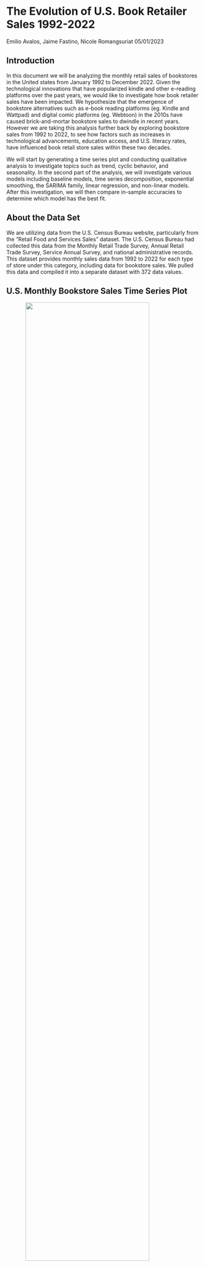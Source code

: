 The Evolution of U.S. Book Retailer Sales 1992-2022
================
Emilio Avalos, Jaime Fastino, Nicole Romangsuriat
05/01/2023

## Introduction

In this document we will be analyzing the monthly retail sales of
bookstores in the United states from January 1992 to December 2022.
Given the technological innovations that have popularized kindle and
other e-reading platforms over the past years, we would like to
investigate how book retailer sales have been impacted. We hypothesize
that the emergence of bookstore alternatives such as e-book reading
platforms (eg. Kindle and Wattpad) and digital comic platforms (eg.
Webtoon) in the 2010s have caused brick-and-mortar bookstore sales to
dwindle in recent years. However we are taking this analysis further
back by exploring bookstore sales from 1992 to 2022, to see how factors
such as increases in technological advancements, education access, and
U.S. literacy rates, have influenced book retail store sales within
these two decades.

We will start by generating a time series plot and conducting
qualitative analysis to investigate topics such as trend, cyclic
behavior, and seasonality. In the second part of the analysis, we will
investigate various models including baseline models, time series
decomposition, exponential smoothing, the SARIMA family, linear
regression, and non-linear models. After this investigation, we will
then compare in-sample accuracies to determine which model has the best
fit.

## About the Data Set

We are utilizing data from the U.S. Census Bureau website, particularly
from the “Retail Food and Services Sales” dataset. The U.S. Census
Bureau had collected this data from the Monthly Retail Trade Survey,
Annual Retail Trade Survey, Service Annual Survey, and national
administrative records. This dataset provides monthly sales data from
1992 to 2022 for each type of store under this category, including data
for bookstore sales. We pulled this data and compiled it into a separate
dataset with 372 data values.

## U.S. Monthly Bookstore Sales Time Series Plot

<img src="Time-Series-Analysis-Codes_files/figure-gfm/unnamed-chunk-1-1.png" width="80%" style="display: block; margin: auto;" />

## Qualitative Analysis

By doing an initial assessment of this time series graph, its properties
can be summarized as follows:

- **Trend:** A non-constant trend is evident in this dataset. The data
  appears to increase from 1992 to around 2008, illustrating a vast
  increase in bookstore retail sales during this time period. The end of
  the 1990s and the start of the new millennium was the world had
  entered into a global Information Age, in which nation-wide education
  levels had increased with greater funding in U.S. public schools,
  post-secondary level tuition grants, and advancements in formal
  education (National Archives and Records Administration). This is
  likely attributed to the increase in education rates and literacy
  rates, hence increasing the portion of the population who purchases
  books from book retailers. Data levels decrease slowly from around
  2008 to 2020. This is likely attributed to the increase in e-book
  platforms at the time. Sony had released its first e-reader in 2006
  while Amazon had launched its kindle in 2007 (Atwell, 2023). These
  devices became popular around 2008 as more people started using it in
  lieu of going to the bookstore and picking a paperback copy off the
  shelves. E-books can be preferable as they are less expensive, can fit
  into any device as long as there is enough storage, and does not
  require physical space or carry any weight in your bag. Other
  e-reading platforms such as Wattpad, an online platform in which
  writers can publish and share their own stories, as well as
  alternatives such as audiobooks and digital graphic comic apps have
  also started to increase in popularity, driving customers away from
  the traditional brick-and-mortar bookstore. The data suddenly drops in
  2020, likely due to the COVID pandemic and subsequent lockdowns that
  prevent people from stepping outside their homes into public places,
  causing bookstore sales to plummet. The data then slowly increases as
  the pandemic ends, illustrating people visiting bookstores once more.
  This continues until the end of 2022, which could be because of the
  current trend of buying secondhand books from local mom-and-pop
  stores. There was and currently is a trend of buying secondhand
  products as a way to decrease waste and be more environmentally
  conscious. This has extended to increasing the shelf life of books, as
  demonstrated by a 5.5% increase in the secondhand book industry in
  2022 alone (Talbot, 2022).

- **Level:** There is a non-constant level that is evident in the
  dataset. From 1992 to roughly 2008, the data level increases gradually
  from \$750 million to \$1.75 billion, as U.S. education levels and
  literacy rates rise. It then decreases to roughly \$775 million until
  around 2020, as e-readers and online book platforms and alternatives
  are popularized, before dropping to roughly \$200 million as the
  pandemic causes brick-and-mortar bookstores to close. The data level
  finally increases gradually once more to roughly \$900 million as
  purchasing secondhand books are becoming a trend.

- **Cyclical Behaviour:** There appears to be little cyclic behaviour
  present in the dataset. There is little to no irregular data level
  variation, as most if not all of the fluctuations appear to occur in a
  repeating pattern in the time series plot.

- **Outliers:** There is an outlier present in 2020. During this time,
  there is a sharp drop in data values from \$1 billion in February 2020
  to \$200 million in March 2020 that is likely because of the COVID-19
  pandemic panic. The month of March had started what most people
  associate with the start of COVID in the U.S., when the pandemic has
  taken its turn for the worst and had resulted in subsequent lockdowns
  and quarantine procedures. Around this time, people were not leaving
  their houses and therefore not going to birkc-and-mortar book stores
  which caused sales to drop. We can see an increase in data levels for
  the next coming months as retail stores start to open and people
  become more comfortable with going outside into public places again.

- **Seasonality:** There is significant seasonality evident in the
  dataset, specifically annual seasonality. There are giant data
  fluctuations from roughly hundreds of millions of dollars to billions
  of dollars that seem to occur on a yearly basis. For each data
  fluctuation that happens per year, it looks like there are 2 specific
  spikes in data. From 1992 to 2000, the latter spike is almost twice
  the size of the first spike. From 2000 to 2008, these two spikes reach
  roughly similar peaks, and from 2008 until the end of 2022, the latter
  spike is either slightly higher than the first or is roughyl the same.
  The first spike could be because of the spring semester or quarter
  start dates of schools and universities throughout the nation, that
  cause tens of millions of students to go book retailers for
  “back-to-school” supplies such as textbooks, notebooks, literary works
  for assignments, stationary, and more. As most schools in the U.S.
  have similar start dates in the spring sometime in January, this
  likely caused an drastic increase in book retailer sales. The second
  spike could also be attributed to “back-to-school season” for the fall
  semester. Most U.S. schools and academic institutions start their fall
  semesters in late August or mid September, likely causing a sudden
  spike in bookstore visits and subsequent retail sales. Unlike the
  first spike in data for each year, the second spike in data is
  followed by relatively low data points for some time, which would make
  sense as this is around the November and December holiday season as
  students are spending this time with families and not doing work.
  These lower data points are not seen as much in between te first and
  second data spikes per year around the summer seasons, as students may
  be pursuing other academic endeavors such as summer classes and
  fellowship programs, which would prevent bookstore retail sales from
  dwindling significantly. It is undetermined on why the spikes in data
  have evolved from being higher in the fall season of each year, to
  being either slightly higher in the spring season or generally the
  same for both seasons.

Given the non-constant seasonality present in the dataset, we
investigate seasonality further by constructing seasonal plots.

## Annual Seasonality

<img src="Time-Series-Analysis-Codes_files/figure-gfm/unnamed-chunk-2-1.png" width="80%" style="display: block; margin: auto;" />

The seasonal plot confirms the yearly seasonality that is present in the
dataset. Data levels are extremely high in January, indicating greater
visits and sales from students who are buying “back-to-school” supplies
for the spring semester and quarter. The levels then drop and stay
constant until July, as students have already stocked up on their school
supplies and book needs for the rest of the spring season, and are
taking some time off in the early summer months. Data levels then
increase until peaking in August, when students are once more purchasing
their school needs for the fall semester, before dropping down until
October, illustrating students having bought all of their supplies once
more. The data level then increase slightly until November, before
spiking up in December. This increase might be because of holiday
shopping. People would be buying their christmas gifts around this time,
causing bookstore retail sales to jump during this season. It is
interesting to see that the two peaks evident in this plot are not only
occuring in January and August, as it was inferred from the qualitative
description, but also occuring in December due to christmas gift
shopping.

We now consider baseline models to compare to other applied models that
would be appropriate for our dataset.

## Baseline Models

We now look at three simple prediction strategies:

1.  **Naive:** The naive approach considers what happened in the
    previous period in each in-sample prediction and predicts the same
    thing will happen again.  
    $$
    \hat x_t = x_{t-1}
    $$ This strategy likely isn’t appropriate for the sales data since
    the data has seasonality and the seasonal effect appears to be
    relatively large. Sales in one year are more likely related to the
    number of sales the year earlier.However, it is best practice for
    analysts to use the Naive approach to utilize as a baseline to
    compare against more sophisticated models.

2.  **Seasonal Naive** A seasonal naive strategy is the most recently
    observed value in each in-sample prediction in the same season. $$
    \hat x_t = x_{t-s}
    $$ In the absence of clear trend yet strong seasonality, this would
    be an appropriate strategy. As previously stated, sales one year are
    likely related to the number of sales the year prior except for
    exceptional cases like holidays, pandemics or periods of severe
    economic crises.

3.  **Constant Mean** A constant mean model is each in-sample prediction
    is the average of all observed data: $$
    \hat x_t = \bar x
    $$ This likely will not implement well since seasonality is present.
    Sales on a given year are better predicted using recent numbers of
    sales from previous month or year, rather than an average.

The in-sample root mean squared error (RMSE) for naive, seasonal naive,
and constant mean prediction methods are 437.41, 112.01, and 434.57. The
lowest RMSE value is for the seasonal naive method at 112.01, which
confirms our initial assumption that it is the most accurate method.

## Decomposition Model - Classical Fit

<img src="Time-Series-Analysis-Codes_files/figure-gfm/unnamed-chunk-4-1.png" width="65%" style="display: block; margin: auto;" />

It is evident in the graphs above that there is trend and seasonality
present. We also can calculate the strength of trend of the
decomposition to be 0.7995907 and the strength of seasonality to be
0.8656588. With the strength of seasonality being so close to 1, it is
indicating that there is strong seasonality present like we assumed in
the qualitative analysis. However, we can observe from the remainder
that seasonality was not fully removed. There is a wave like pattern
presenting itself that indicates leftover seasonality, which means that
there was non-constant seasonality in our dataset. The calculated value
for trend for the classical fit demonstrates a weaker trend when
compared to the STL fit below.

## Decomposition Model - STL Fitting

<img src="Time-Series-Analysis-Codes_files/figure-gfm/unnamed-chunk-5-1.png" width="65%" style="display: block; margin: auto;" />

We can tell by these plots that the STL decomposition captures
seasonality better than the classical fit. In looking at the graphs, we
see a difference in the seasonal graph from the one generated in the
classical fit.The seasonal graph in the STL fitting illustrates
non-constant seasonality, and also tapers off at the end which captures
how our time series plot presents the data. In addition, the STL fitting
has a better axis value to capture the range of seasonality. We can also
calculate the strength of trend of the decomposition to be 0.990092 and
the strength of seasonality to be 0.9943317. Our calculated values for
strength of trend and seasonality are different from the STL versus the
classic. Both trend and seasonality are a lot higher in the STL
decomposition, with both being almost 1. In general, the STL model
usually performs better with respect to unusual observations and it is
more computationally intensive. This STL fit allows seasonality to
change, which is therefore more accurate for our dataset. We can confirm
in this decomposition that the data has strong trend and seasonality.

## Exponential Smoothing Models

The three exponential smoothing models include the non constant level or
simple model, the Holt or double model, and the Holt-Winters or triple
model. The non constant level model utilizes exponentially weighted
averages of historical data to place an extra weight on recent
observations. It is unsuitable for our dataset as this model is best for
datasets with non constant level without trend or seasonality. The Holt
model uses exponentially weighted averages of historical data as well,
although it also uses them to update both level and slope. It is also
unsuitable as it is best used for datasets with non-constant level,
trend, and no seasonality. The Holt-Winters model uses exponentially
weighted averages of historical data to update level, slope, and
seasonality. It allows non-constant level, trend, and seasonality, and
is hence the most suitable exponentially smoothing model. We therefore
apply the Holt Winters model as the exponential smoothing model for this
dataset.

Looking at the smoothing parameters for the Holt-Winters model for this
dataset, we can see the following values: alpha = 0.2527, beta = 0.0032,
gamma = 0.7417. The value of alpha is low and closer to 1, suggesting
that there is some smoothing of the level. This makes sense considering
that the level is non-constant, but does not vary significantly. The
beta value is similarly small, at a lesser value that is extremely close
to 0, suggesting that there is little smoothing of the slope. This is
understandable as albeit non-constant trend being evident, trend is not
a drastic element overall, as seen by the gentle slopes in the time
series plot. In contrast, the gamma value is large and closer to 1,
suggesting that there is significant smoothing of seasonality. This once
again makes sense, considering the extreme drastic levels of
non-constant seasonality that is present in the dataset.

<img src="Time-Series-Analysis-Codes_files/figure-gfm/unnamed-chunk-7-1.png" width="80%" style="display: block; margin: auto;" /><img src="Time-Series-Analysis-Codes_files/figure-gfm/unnamed-chunk-7-2.png" width="80%" style="display: block; margin: auto;" /><img src="Time-Series-Analysis-Codes_files/figure-gfm/unnamed-chunk-7-3.png" width="80%" style="display: block; margin: auto;" />

The Holt-Winters model has a relatively good fit with the dataset, with
an RMSE value of 87.71564 that i relatively low considering the high
values in the dataset. This is also seen in how the generated
Holt-Winters plot matches up extremely well with the time series plot,
illustrating that at first glance, this model is an excellent fit for
exponential smoothing. The only sections in which the Holt-Winters plot
differs slightly from the original time series plot is the start and the
outlier in 2020. The Holt-Winters plot has greater data fluctuations in
around 1992 and 1993, as well as in 2020. The good model fit is
supported in the first residual plots, which demonstrates Gaussian white
noise and a relatively stationary plot. However, there are certain
points in this plot that varies significantly, with residuals of -400
around 1993, 2012, and 2020 (although this was an indicated outlier).
The correlogram demonstrating ACF values has slightly different results.
This plot does not illustrate clear white noise and also illustrates
evidence of slight autocorrelation at lag 1 of close to 0.125 and of
strong autocorrelation at lag 10 of close to -0.2. This indicates that
model assumptions are violated and that prediction intervals are less
trustworthy, which calls into question any coefficients that were barely
statistically sig would be called into question.

We now consider the SARIMA family of models to remove the
autocorrelation present in the residuals.

## SARIMA Family of Models

### SARIMA Model I (Investigation)

The SARIMA family of models is a great option when dealing with time
series that have non-constant level, changing trend, and seasonality. As
a first step, an initial fitting algorithm will be ran in R - this
algorithm selects orders of differencing to make the data stationary,
then selects autoregressive and moving average values based on criteria
such as AIC. This algorithm will give an initial recommendation on what
SARIMA combination to use and then we’ll tweak the parameters to try to
improve the model.

    ## Series: BookSales 
    ## ARIMA(1,1,1)(0,1,1)[12] 
    ## 
    ## Coefficients:
    ##          ar1      ma1     sma1
    ##       0.2228  -0.7483  -0.1787
    ## s.e.  0.1011   0.0776   0.0507
    ## 
    ## sigma^2 = 6819:  log likelihood = -2092.89
    ## AIC=4193.78   AICc=4193.89   BIC=4209.31

The initial model is ARIMA(1,1,1)(0,1,1)\[12\]. This means that:

ARIMA(p,d,q)(P,D,Q)\[s\] where: p = autoregressive terms for the time
series \| d = order of differencing to make the data stationary \| q =
moving average terms for the time series errors \| P = autoregressive
terms for seasonality \| D = order of differencing to account for
seasonality and make it stationary \| Q = moving average terms for the
seasonality errors \| \[s\] = frequency of the seasonality.

What the initial model is telling us is that it is taking a first order
difference of the time series and the seasonality to make the data
stationary. After that, it applies one autoregressive term for the data
itself and none for the seasonality component. Also, it applies a moving
average model on the errors with one moving average term for the time
series while also applying the same amount for the seasonality. In this
time series, the seasonality is taken into account every 12 months.

Now, let’s dig further to determine if these terms are statistically
significant:

    ##            2.5 %      97.5 %
    ## ar1   0.02474283  0.42093611
    ## ma1  -0.90036984 -0.59620321
    ## sma1 -0.27821075 -0.07927593

As we can tell by the confidence intervals, the autoregressive term for
the time series (ar1) and both of the moving average components (ma1 &
sma1) are statistically significant since 0 is not present in their
significance range.

<img src="Time-Series-Analysis-Codes_files/figure-gfm/unnamed-chunk-11-1.png" style="display: block; margin: auto;" />

By analyzing the residuals plot for SARIMA Model I, we can determine
that the residuals look stationary with the mean centered around zero
and somewhat constant variance except for outliers with extreme values
in the years of 2002, 2012, 2020, and 2021.

<img src="Time-Series-Analysis-Codes_files/figure-gfm/unnamed-chunk-12-1.png" style="display: block; margin: auto;" />

The correlogram for the residuals of this model seems to exhibit
positive autocorrelation at lag 5 and negative autocorrelation at lags
10, 13, and 14.

Overall, this initial model seems like a good starting point since the
autoregressive and moving average terms were statistically significant.
Furthermore, the residuals do demonstrate stationarity but with some
levels of autocorrelation still present. The accuracy Root Mean Squared
Error (RMSE) for this model has a value of 80.78. We will attempt to
improve this model by looking into other SARIMA models in this section.

### SARIMA Model II

For this model, we will test a ARIMA(1,1,1)(1,1,1)\[12\]. In here, we
are increasing the autoregressive term for the seasonal component by
one.

    ## 
    ## Call:
    ## arima(x = BookSales, order = c(1, 1, 1), seasonal = list(order = c(1, 1, 1)), 
    ##     include.mean = FALSE)
    ## 
    ## Coefficients:
    ##          ar1      ma1     sar1    sma1
    ##       0.2122  -0.7492  -0.3203  0.1237
    ## s.e.  0.0970   0.0734   0.2201  0.2269
    ## 
    ## sigma^2 estimated as 6729:  log likelihood = -2092.06,  aic = 4194.12

These are the coefficients for the SARIMA Model II. Below we will test
for their significance:

    ##            2.5 %     97.5 %
    ## ar1   0.02209938  0.4023747
    ## ma1  -0.89294006 -0.6053881
    ## sar1 -0.75165499  0.1110372
    ## sma1 -0.32112825  0.5684556

By testing for significance, we can determine that adding the seasonal
autoregressive term (sar1) is not significant and should not be
included. We will not display the graph of residuals or correlogram for
to avoid redundancy as it is similar to the SARIMA I model. We did get a
lower RMSE value of 80.58 for this model (technically showing a slightly
improved in-sample accuracy), but the insignificant seasonal
autoregressive term makes this accuracy measure untrustworthy.

**Most Successful Model of the SARIMA Family of Models:** Our
investigation of the SARIMA Family of Models has led us to conclude that
the most successful model was the SARIMA Model I:
SARIMA(1,1,1)(0,1,1)\[12\] with an in-sample accuracy RMSE of 80.78. The
fitted SARIMA model on the time series is graphed below.

<img src="Time-Series-Analysis-Codes_files/figure-gfm/unnamed-chunk-18-1.png" style="display: block; margin: auto;" />

## Linear Regression

Linear models for time series have the ability to include both trend and
seasonality in its calculations. Since our time series data seems to
exhibit a quadratic shape, we will transform the trend to include a
quadratic term in the regression.

The fitted linear model can be described using the following equation:

$$
BookSales = 1,555.38-1,501.30trend-4,358.98trend^2- 734.46S_2 - 755.69S_3 - 791.19S_4 - 685.81S_5 -691.71S_6- 708.89S_7 + 45.20S_8
$$

$$
-369.18S_9 - 720.77S_{10} - 681.04S_{11} + 38.01S_{12}
$$

In this model, S2-S12 represent the seasonal effect for the months of
February - December (January is the base case). All of the variables are
significant at the 99% confidence level except for the months of August
(S8) and December (S12). Of all the months, April shows the least amount
of sales with a value of \$791 million less than in January. On the
other hand, the highest amount of sales are during the month of August
and December having \$452,000 and \$380,000 more in sales than January
respectively. However, as mentioned before, these coefficients are not
statistically significant but could be because of the high volatility
that the data experiences during those periods. The multiple R-squared
value for this model is 0.8543, which means it can explain 85.43% of the
variations in book sales given the variations of the time series’ trend
and seasonality. Finally, the in-sample accuracy RMSE exhibits a value
of 165.88.

<img src="Time-Series-Analysis-Codes_files/figure-gfm/unnamed-chunk-20-1.png" style="display: block; margin: auto;" />

By analyzing the residuals, we see that they are somewhat stationary and
variation seems relatively constant. However, there still seems to exist
some varying trend and non-constant level affecting the residuals given
that they don’t seem to be centered around mean zero. Below we will
proceed to analyze the residuals’ autocorrelation.

<img src="Time-Series-Analysis-Codes_files/figure-gfm/unnamed-chunk-21-1.png" style="display: block; margin: auto;" />

The correlogram demonstrates that there are considerable amounts of
autocorrelation which means that the independence assumption of linear
regression is violated and the significance of the terms are not
reliable. However, we can fit a SARIMA model on the residuals to be able
to make corrections to the initial model.

### SARIMA Model on Residuals

The SARIMA model that will be fit on the residuals is
ARIMA(3,0,3)(0,1,1)\[12\]. We are taking one seasonal differencing to
make the residuals stationary and one moving average seasonal term.
Furthermore, we are applying three autoregressive and three moving
average terms to the residuals time series.

    ##           2.5 %     97.5 %
    ## ar1   0.6229167  0.8502355
    ## ar2  -0.8411716 -0.5914369
    ## ar3   0.7190789  0.9013933
    ## ma1  -0.3991992 -0.1348645
    ## ma2   0.6476052  0.8238004
    ## ma3  -0.6613514 -0.4370853
    ## sma1 -0.3216259 -0.1091559

The confidence intervals of the SARIMA model on the residuals shows that
all of the terms are within the significance range.

<img src="Time-Series-Analysis-Codes_files/figure-gfm/unnamed-chunk-24-1.png" style="display: block; margin: auto;" />

As we can see, the residuals plot has greatly improved by having the
residuals centered around mean zero. Now, we can check if the
autocorrelation has been fixed.

<img src="Time-Series-Analysis-Codes_files/figure-gfm/unnamed-chunk-25-1.png" style="display: block; margin: auto;" />

We can see that modeling the linear regression’s residuals with a SARIMA
model significantly improved the autocorrelation, having the ACF
measures contained within the significance range.

### Linear Model with SARIMA for Residuals

As discussed in this section, we have determined that fitting an ARIMA
(3,0,3)(0,1,1)\[12\] model on the linear model’s residuals is successful
and significantly improved the strength and reliability of the model.
Even when comparing in-sample accuracies, the linear model went from an
RMSE of 165.88 to 76.65, an improvement of 53.79%.

The corrected linear model is graphed below.

<img src="Time-Series-Analysis-Codes_files/figure-gfm/unnamed-chunk-27-1.png" style="display: block; margin: auto;" />

## Extra Topic: Linear Regression with Box Cox Transformation

We will now consider a Box Cox transformation to address non-constant
variance in our dataset, which we will apply to consequent model
fittings. We will follow the same type of model used in the linear
regression section by including a quadratic term for the trend and
having seasonality as dummy variables.

The Box Cox transformation converts non-normal data into a normal
distribution, improving the accuracy of predictions made using linear
regression. It might therefore be a good statistical technique for
datasets with non-constant variance. Given that our data exhibits some
of this quality, the Box Cox transformation could be a good tool to
utilize.

<img src="Time-Series-Analysis-Codes_files/figure-gfm/unnamed-chunk-28-1.png" width="80%" style="display: block; margin: auto;" />

The following Box Cox plot illustrates a flatter curve with smaller
annual data fluctuations, due to the non-constant variance that has been
removed. We apply this transformation onto our linear regression as an
extra factor to potentially increases model fit and in-sample accuracy.

<img src="Time-Series-Analysis-Codes_files/figure-gfm/unnamed-chunk-29-1.png" width="80%" style="display: block; margin: auto;" />

<img src="Time-Series-Analysis-Codes_files/figure-gfm/unnamed-chunk-31-1.png" width="80%" style="display: block; margin: auto;" />
The linear regression with Box-Cox transformation illustrates a flatter
curve with more controlled variance and smaller annual data
fluctuations, due to the non-constant variance that has been removed.
All of the variables seem to be significant except for the seasonal
dummy terms for the months of August and December. Also, it has Multiple
R-squared value of 0.8735 which means this model can explain 87.35% of
the variations in the response variable given changes in the explanatory
variables.

However, by looking at the residuals and correlogram, it still shows
significant autocorrelation and might need to conduct a quick SARIMA
Model on the residuals.

<img src="Time-Series-Analysis-Codes_files/figure-gfm/unnamed-chunk-32-1.png" width="80%" style="display: block; margin: auto;" />

After determining an ARIMA(1,0,2)(1,0,2)\[12\] model on the residuals
and applying the corrections to the linear regression model, we get an
RMSE of 127.89. Overall, the in-sample predictions for the Box-Cox
linear regression model are not as good when compared to our previous
linear regression model (with an RMSE of 76.58). This could be due to
the fact that by looking at the plots, we can see that the Box-Cox
transformation is missing some of the volatility in the actual time
series.

We now move on to exploring our last section of models, which is
non-linear regression.

## Non-linear Regression

For this section, we apply the quadratic formula onto our dataset, as
this formula has an “upside down U” shape that is similar to our time
series plot. We had considered looking into the Bass model, a model for
product lifecycle introduced by Frank Bass which is useful for
estimating future sales, market sizes, and product lifetimes. The model
considers two types of customers, which are the innovators who purchase
products based on product information and advertisements, and the
imitators who purchase products based on others’ experiences and product
usage. As our dataset considers bookstore retail sales, this
consideration of the two customer types therefore does not apply to this
situation, which is why we decided against plotting the Bass model
despite how its plot is also an “upside down U” shape.

    ## Nonlinear regression model
    ##   model: BookSales ~ (a * (t - 172)^2 + b * t + c + 2000)
    ##    data: parent.frame()
    ##         a         b         c 
    ##   -0.0219   -0.0702 -679.0264 
    ##  residual sum-of-squares: 49143267
    ## 
    ## Number of iterations to convergence: 1 
    ## Achieved convergence tolerance: 4.546e-08

<img src="Time-Series-Analysis-Codes_files/figure-gfm/unnamed-chunk-33-1.png" width="80%" style="display: block; margin: auto;" />

The quadratic formula plot does not fit well against our original time
series plot. Although it captures the general change of the data level,
it underestimates the data and removes the annual data fluctuations that
presents an important quality in the time series plot. In addition, it
asserts that the bookstore retail sales would increase at an increasing
rate before decreasing at a decreasing rate. Furthermore, this quadratic
equation’s range is from negative infinity up until ~\$1.25 billion - so
in terms of predictive power it will not be useful because after the
function reaches the high point at the vertex, it will decrease
constantly towards negative infinity (which is not possible for book
sales). Overall, this model is not a great fit onto our dataset.

## Comparison of In-Sample Accuracies and Model Recommendation

Seasonal Naive: 437.41, Holt Winters: 87.72 ARIMA: 80.78, SARIMA: 80.58,
Linear Regression: (normal) 165.88, (with SARIMA on residuals) 76.66,
(with Box Cox Transformation and SARIMA on residuals) 127.89

In comparing the RMSE values of all of the successful and “good-fit”
models we investigated, we created the following ascending order of
models from the lowest RMSE value (most accurate) to the highest RMSE
value (least accurate):

Linear Regression with SARIMA on residuals \< SARIMA \< ARIMA \< Holt
Winters \< Linear Regression with Box Cox & SARIMA on Residuals \<
Linear Regression \< Seasonal Naive

In comparing the RMSE values of all of the successful and “good-fit”
models we investigated, the linear regression model that applied SARIMA
on its residuals had the lowest RMSE value by far of 76.65521. It is the
most accurate model for this dataset that we have covered in our MA611
Time Series class and is the model that we would recommend using to
create in-sample predictions and forecasts.

## Citations

Atwell, A. (2023, March 15). E-book. Encyclopædia Britannica. Retrieved
from <https://www.britannica.com/technology/e-book>

Cherveny, L. (2023). *MA611: Time Series Analysis Spring 2023 Class
Slides*. Retrieved from <http://lukecherveny.com/ma611spring23/>

National Archives and Records Administration. (n.d.). Brief on
Educational Progress 1992-2000. National Archives and Records
Administration. Retrieved from
<https://clintonwhitehouse4.archives.gov/WH/New/html/edprogress_report.html>

Talbot, Dean. (2022, December 20). Used Book Sales Statistics.
BooksRated. Retrieved from
<https://wordsrated.com/used-books-statistics/#>:~:text=As%20of%202022%2C%20the%20market,of%205.5%25%20from%20%2422.78%20billion.
